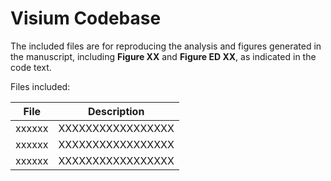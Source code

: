 # Visium Codebase

The included files are for reproducing the analysis and figures generated in the manuscript, including **Figure XX** and **Figure ED XX**, as indicated in the code text. 

Files included:

File | Description
------------ | -------------
xxxxxx | XXXXXXXXXXXXXXXXX
xxxxxx | XXXXXXXXXXXXXXXXX
xxxxxx | XXXXXXXXXXXXXXXXX

